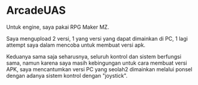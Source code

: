 # ArcadeUAS

Untuk engine, saya pakai RPG Maker MZ.

Saya mengupload 2 versi, 1 yang versi yang dapat dimainkan di PC, 1 lagi attempt saya dalam mencoba untuk membuat versi apk.

Keduanya sama saja seharusnya, seluruh kontrol dan sistem berfungsi sama, namun karena saya masih kebingungan untuk cara membuat versi APK, saya mencantumkan versi PC yang seolah2 dimainkan melalui ponsel dengan adanya sistem kontrol dengan "joystick".